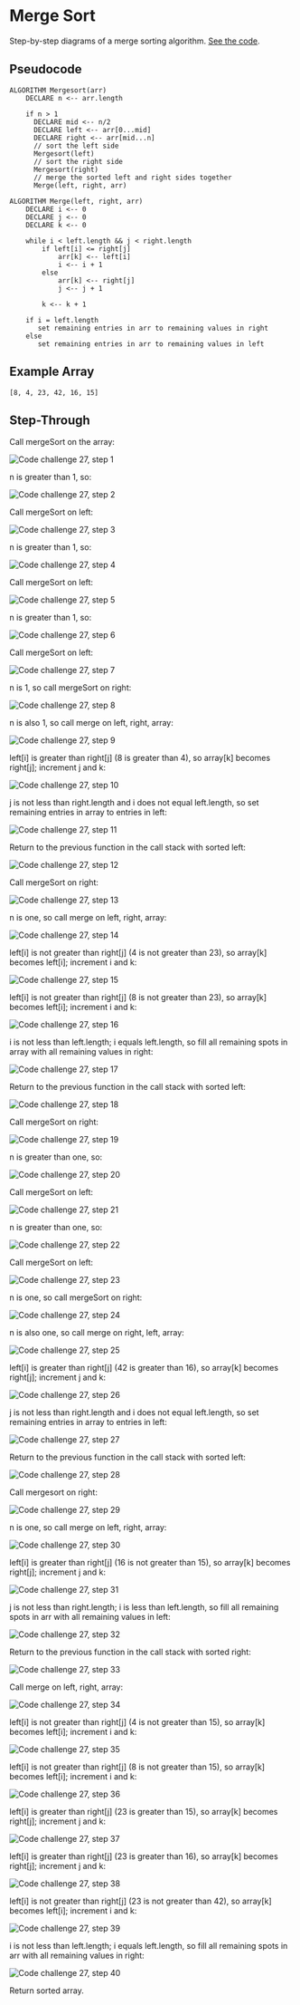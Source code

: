 # Merge Sort

Step-by-step diagrams of a merge sorting algorithm. [See the code](./MergeSort.java).

## Pseudocode

```
ALGORITHM Mergesort(arr)
    DECLARE n <-- arr.length

    if n > 1
      DECLARE mid <-- n/2
      DECLARE left <-- arr[0...mid]
      DECLARE right <-- arr[mid...n]
      // sort the left side
      Mergesort(left)
      // sort the right side
      Mergesort(right)
      // merge the sorted left and right sides together
      Merge(left, right, arr)

ALGORITHM Merge(left, right, arr)
    DECLARE i <-- 0
    DECLARE j <-- 0
    DECLARE k <-- 0

    while i < left.length && j < right.length
        if left[i] <= right[j]
            arr[k] <-- left[i]
            i <-- i + 1
        else
            arr[k] <-- right[j]
            j <-- j + 1

        k <-- k + 1

    if i = left.length
       set remaining entries in arr to remaining values in right
    else
       set remaining entries in arr to remaining values in left

```

## Example Array

`[8, 4, 23, 42, 16, 15]`

## Step-Through

Call mergeSort on the array:

![Code challenge 27, step 1](../../../resources/cc-27-01.png)

n is greater than 1, so:

![Code challenge 27, step 2](../../../resources/cc-27-02.png)

Call mergeSort on left:

![Code challenge 27, step 3](../../../resources/cc-27-03.png)

n is greater than 1, so:

![Code challenge 27, step 4](../../../resources/cc-27-04.png)

Call mergeSort on left:

![Code challenge 27, step 5](../../../resources/cc-27-05.png)

n is greater than 1, so:

![Code challenge 27, step 6](../../../resources/cc-27-06.png)

Call mergeSort on left:

![Code challenge 27, step 7](../../../resources/cc-27-07.png)

n is 1, so call mergeSort on right:

![Code challenge 27, step 8](../../../resources/cc-27-08.png)

n is also 1, so call merge on left, right, array:

![Code challenge 27, step 9](../../../resources/cc-27-09.png)

left[i] is greater than right[j] (8 is greater than 4), so array[k] becomes right[j]; increment j and k:

![Code challenge 27, step 10](../../../resources/cc-27-10.png)

j is not less than right.length and i does not equal left.length, so set remaining entries in array to entries in left:

![Code challenge 27, step 11](../../../resources/cc-27-11.png)

Return to the previous function in the call stack with sorted left:

![Code challenge 27, step 12](../../../resources/cc-27-12.png)

Call mergeSort on right:

![Code challenge 27, step 13](../../../resources/cc-27-13.png)

n is one, so call merge on left, right, array:

![Code challenge 27, step 14](../../../resources/cc-27-14.png)

left[i] is not greater than right[j] (4 is not greater than 23), so array[k] becomes left[i]; increment i and k:

![Code challenge 27, step 15](../../../resources/cc-27-15.png)

left[i] is not greater than right[j] (8 is not greater than 23), so array[k] becomes left[i]; increment i and k:

![Code challenge 27, step 16](../../../resources/cc-27-16.png)

i is not less than left.length; i equals left.length, so fill all remaining spots in array with all remaining values in right:

![Code challenge 27, step 17](../../../resources/cc-27-17.png)

Return to the previous function in the call stack with sorted left:

![Code challenge 27, step 18](../../../resources/cc-27-18.png)

Call mergeSort on right:

![Code challenge 27, step 19](../../../resources/cc-27-19.png)

n is greater than one, so:

![Code challenge 27, step 20](../../../resources/cc-27-20.png)

Call mergeSort on left:

![Code challenge 27, step 21](../../../resources/cc-27-21.png)

n is greater than one, so:

![Code challenge 27, step 22](../../../resources/cc-27-22.png)

Call mergeSort on left:

![Code challenge 27, step 23](../../../resources/cc-27-23.png)

n is one, so call mergeSort on right:

![Code challenge 27, step 24](../../../resources/cc-27-24.png)

n is also one, so call merge on right, left, array:

![Code challenge 27, step 25](../../../resources/cc-27-25.png)

left[i] is greater than right[j] (42 is greater than 16), so array[k] becomes right[j]; increment j and k:

![Code challenge 27, step 26](../../../resources/cc-27-26.png)

j is not less than right.length and i does not equal left.length, so set remaining entries in array to entries in left:

![Code challenge 27, step 27](../../../resources/cc-27-27.png)

Return to the previous function in  the call stack with sorted left:

![Code challenge 27, step 28](../../../resources/cc-27-28.png)

Call mergesort on right:

![Code challenge 27, step 29](../../../resources/cc-27-29.png)

n is one, so call merge on left, right, array:

![Code challenge 27, step 30](../../../resources/cc-27-30.png)

left[i] is greater than right[j] (16 is not greater than 15), so array[k] becomes right[j]; increment j and k:

![Code challenge 27, step 31](../../../resources/cc-27-31.png)

j is not less than right.length; i is less than left.length, so fill all remaining spots in arr with all remaining values in left:

![Code challenge 27, step 32](../../../resources/cc-27-32.png)

Return to the previous function in the call stack with sorted right:

![Code challenge 27, step 33](../../../resources/cc-27-33.png)

Call merge on left, right, array:

![Code challenge 27, step 34](../../../resources/cc-27-34.png)

left[i] is not greater than right[j] (4 is not greater than 15), so array[k] becomes left[i]; increment i and k:

![Code challenge 27, step 35](../../../resources/cc-27-35.png)

left[i] is not greater than right[j] (8 is not greater than 15), so array[k] becomes left[i]; increment i and k:

![Code challenge 27, step 36](../../../resources/cc-27-36.png)

left[i] is greater than right[j] (23 is greater than 15), so array[k] becomes right[j]; increment j and k:

![Code challenge 27, step 37](../../../resources/cc-27-37.png)

left[i] is greater than right[j] (23 is greater than 16), so array[k] becomes right[j]; increment j and k:

![Code challenge 27, step 38](../../../resources/cc-27-38.png)

left[i] is not greater than right[j] (23 is not greater than 42), so array[k] becomes left[i]; increment i and k:

![Code challenge 27, step 39](../../../resources/cc-27-39.png)

i is not less than left.length; i equals left.length, so fill all remaining spots in arr with all remaining values in right:

![Code challenge 27, step 40](../../../resources/cc-27-40.png)

Return sorted array.

